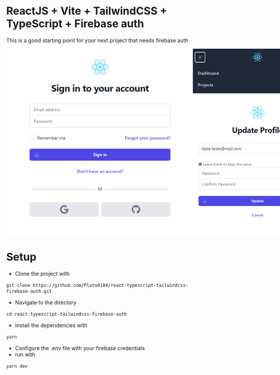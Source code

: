 # ReactJS + Vite + TailwindCSS + TypeScript + Firebase auth

This is a good starting point for your next project that needs firebase auth

<div style="display:flex;">
<img  src="./images/Screenshot_1.png" height="500">
<img src="./images/Screenshot_2.png" height="500">
<img src="./images/Screenshot_3.png" height="500">
</div>

# Setup

- Clone the project with 
```
git clone https://github.com/Pluto0104/react-typescript-tailwindcss-firebase-auth.git
```
- Navigate to the directory
```
cd react-typescript-tailwindcss-firebase-auth
```
- Install the dependencies with
```
yarn
```
- Configure the .env file with your firebase credentials
- run with
```
yarn dev
```
